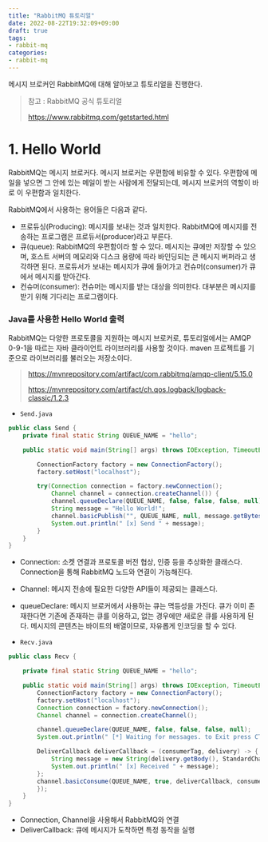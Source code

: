```yaml
---
title: "RabbitMQ 튜토리얼"
date: 2022-08-22T19:32:09+09:00
draft: true
tags:
- rabbit-mq
categories:
- rabbit-mq
---
```

메시지 브로커인 RabbitMQ에 대해 알아보고 튜토리얼을 진행한다.
<!--more-->

> 참고 : RabbitMQ 공식 튜토리얼
> 
> https://www.rabbitmq.com/getstarted.html 

# 1. Hello World

RabbitMQ는 메시지 브로커다. 메시지 브로커는 우편함에 비유할 수 있다. 우편함에 메일을 넣으면 그 안에 있는 메일이 받는 사람에게 전달되는데, 메시지 브로커의 역할이 바로 이 우편함과 일치한다.

RabbitMQ에서 사용하는 용어들은 다음과 같다.

- 프로듀싱(Producing): 메시지를 보내는 것과 일치한다. RabbitMQ에 메시지를 전송하는 프로그램은 프로듀서(producer)라고 부른다.
- 큐(queue): RabbitMQ의 우편함이라 할 수 있다. 메시지는 큐에만 저장할 수 있으며, 호스트 서버의 메모리와 디스크 용량에 따라 바인딩되는 큰 메시지 버퍼라고 생각하면 된다. 프로듀서가 보내는 메시지가 큐에 들어가고 컨슈머(consumer)가 큐에서 메시지를 받아간다.
- 컨슈머(consumer): 컨슈머는 메시지를 받는 대상을 의미한다. 대부분은 메시지를 받기 위해 기다리는 프로그램이다.

### Java를 사용한 Hello World 출력

RabbitMQ는 다양한 프로토콜을 지원하는 메시지 브로커로, 튜토리얼에서는 AMQP 0-9-1을 따르는 자바 클라이언트 라이브러리를 사용할 것이다. maven 프로젝트를 기준으로 라이브러리를 불러오는 저장소이다.

> https://mvnrepository.com/artifact/com.rabbitmq/amqp-client/5.15.0
>
> https://mvnrepository.com/artifact/ch.qos.logback/logback-classic/1.2.3

- `Send.java`

```java
public class Send {
    private final static String QUEUE_NAME = "hello";

    public static void main(String[] args) throws IOException, TimeoutException {

        ConnectionFactory factory = new ConnectionFactory();
        factory.setHost("localhost");

        try(Connection connection = factory.newConnection();
            Channel channel = connection.createChannel()) {
            channel.queueDeclare(QUEUE_NAME, false, false, false, null);
            String message = "Hello World!";
            channel.basicPublish("", QUEUE_NAME, null, message.getBytes(StandardCharsets.UTF_8));
            System.out.println(" [x] Send " + message);
        }
    }
}
```

- Connection: 소켓 연결과 프로토콜 버전 협상, 인증 등을 추상화한 클래스다. Connection을 통해 RabbitMQ 노드와 연결이 가능해진다.
- Channel: 메시지 전송에 필요한 다양한 API들이 제공되는 클래스다.
- queueDeclare: 메시지 브로커에서 사용하는 큐는 멱등성을 가진다. 큐가 이미 존재한다면 기존에 존재하는 큐를 이용하고, 없는 경우에만 새로운 큐를 사용하게 된다. 메시지의 콘텐츠는 바이트의 배열이므로, 자유롭게 인코딩을 할 수 있다.

- `Recv.java`

```java
public class Recv {

    private final static String QUEUE_NAME = "hello";

    public static void main(String[] args) throws IOException, TimeoutException {
        ConnectionFactory factory = new ConnectionFactory();
        factory.setHost("localhost");
        Connection connection = factory.newConnection();
        Channel channel = connection.createChannel();

        channel.queueDeclare(QUEUE_NAME, false, false, false, null);
        System.out.println(" [*] Waiting for messages. to Exit press CTRL+C");

        DeliverCallback deliverCallback = (consumerTag, delivery) -> {
            String message = new String(delivery.getBody(), StandardCharsets.UTF_8);
            System.out.println(" [x] Received " + message);
        };
        channel.basicConsume(QUEUE_NAME, true, deliverCallback, consumerTag -> {
        });
    }
}
```

- Connection, Channel을 사용해서 RabbitMQ와 연결
- DeliverCallback: 큐에 메시지가 도착하면 특정 동작을 실행